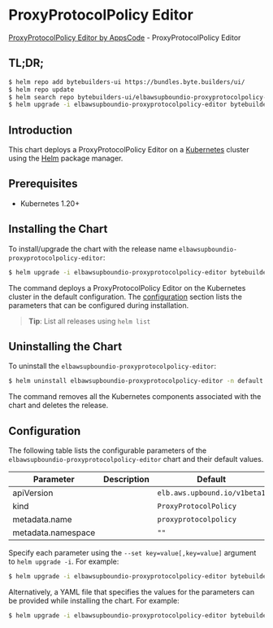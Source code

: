 # ProxyProtocolPolicy Editor

[ProxyProtocolPolicy Editor by AppsCode](https://byte.builders) - ProxyProtocolPolicy Editor

## TL;DR;

```bash
$ helm repo add bytebuilders-ui https://bundles.byte.builders/ui/
$ helm repo update
$ helm search repo bytebuilders-ui/elbawsupboundio-proxyprotocolpolicy-editor --version=v0.4.18
$ helm upgrade -i elbawsupboundio-proxyprotocolpolicy-editor bytebuilders-ui/elbawsupboundio-proxyprotocolpolicy-editor -n default --create-namespace --version=v0.4.18
```

## Introduction

This chart deploys a ProxyProtocolPolicy Editor on a [Kubernetes](http://kubernetes.io) cluster using the [Helm](https://helm.sh) package manager.

## Prerequisites

- Kubernetes 1.20+

## Installing the Chart

To install/upgrade the chart with the release name `elbawsupboundio-proxyprotocolpolicy-editor`:

```bash
$ helm upgrade -i elbawsupboundio-proxyprotocolpolicy-editor bytebuilders-ui/elbawsupboundio-proxyprotocolpolicy-editor -n default --create-namespace --version=v0.4.18
```

The command deploys a ProxyProtocolPolicy Editor on the Kubernetes cluster in the default configuration. The [configuration](#configuration) section lists the parameters that can be configured during installation.

> **Tip**: List all releases using `helm list`

## Uninstalling the Chart

To uninstall the `elbawsupboundio-proxyprotocolpolicy-editor`:

```bash
$ helm uninstall elbawsupboundio-proxyprotocolpolicy-editor -n default
```

The command removes all the Kubernetes components associated with the chart and deletes the release.

## Configuration

The following table lists the configurable parameters of the `elbawsupboundio-proxyprotocolpolicy-editor` chart and their default values.

|     Parameter      | Description |                 Default                 |
|--------------------|-------------|-----------------------------------------|
| apiVersion         |             | <code>elb.aws.upbound.io/v1beta1</code> |
| kind               |             | <code>ProxyProtocolPolicy</code>        |
| metadata.name      |             | <code>proxyprotocolpolicy</code>        |
| metadata.namespace |             | <code>""</code>                         |


Specify each parameter using the `--set key=value[,key=value]` argument to `helm upgrade -i`. For example:

```bash
$ helm upgrade -i elbawsupboundio-proxyprotocolpolicy-editor bytebuilders-ui/elbawsupboundio-proxyprotocolpolicy-editor -n default --create-namespace --version=v0.4.18 --set apiVersion=elb.aws.upbound.io/v1beta1
```

Alternatively, a YAML file that specifies the values for the parameters can be provided while
installing the chart. For example:

```bash
$ helm upgrade -i elbawsupboundio-proxyprotocolpolicy-editor bytebuilders-ui/elbawsupboundio-proxyprotocolpolicy-editor -n default --create-namespace --version=v0.4.18 --values values.yaml
```

